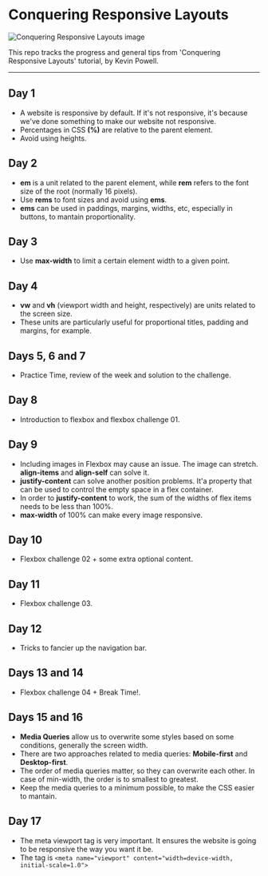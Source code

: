 # Conquering Responsive Layouts

![Conquering Responsive Layouts image](https://d31ezp3r8jwmks.cloudfront.net/gjQ6wqLoXSviuBRJPa3PXUPi)

This repo tracks the progress and general tips from 'Conquering Responsive Layouts' tutorial, by Kevin Powell.

<hr>

## Day 1
* A website is responsive by default. If it's not responsive, it's because we've done something to make our website not responsive.
* Percentages in CSS **(%)** are relative to the parent element.
* Avoid using heights.

## Day 2
* **em** is a unit related to the parent element, while **rem** refers to the font size of the root (normally 16 pixels).
* Use **rems** to font sizes and avoid using **ems**.
* **ems** can be used in paddings, margins, widths, etc, especially in buttons, to mantain proportionality.

## Day 3
* Use **max-width** to limit a certain element width to a given point.

## Day 4
* **vw** and **vh** (viewport width and height, respectively) are units related to the screen size.
* These units are particularly useful for proportional titles, padding and margins, for example.

## Days 5, 6 and 7
* Practice Time, review of the week and solution to the challenge.

## Day 8
* Introduction to flexbox and flexbox challenge 01.

## Day 9
* Including images in Flexbox may cause an issue. The image can stretch. **align-items** and **align-self** can solve it.
* **justify-content** can solve another position problems. It'a property that can be used to control the empty space in a flex container.
* In order to **justify-content** to work, the sum of the widths of flex items needs to be less than 100%.
* **max-width** of 100% can make every image responsive.

## Day 10
* Flexbox challenge 02 + some extra optional content.

## Day 11
* Flexbox challenge 03.

## Day 12
* Tricks to fancier up the navigation bar.

## Days 13 and 14
* Flexbox challenge 04 + Break Time!.

## Days 15 and 16
* **Media Queries** allow us to overwrite some styles based on some conditions, generally the screen width.
* There are two approaches related to media queries: **Mobile-first** and **Desktop-first**.
* The order of media queries matter, so they can overwrite each other. In case of min-width, the order is to smallest to greatest.
* Keep the media queries to a minimum possible, to make the CSS easier to mantain.

## Day 17
* The meta viewport tag is very important. It ensures the website is going to be responsive the way you want it be.
* The tag is `<meta name="viewport" content="width=device-width, initial-scale=1.0">`

